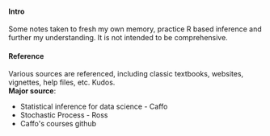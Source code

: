 
#### Intro  
Some notes taken to fresh my own memory, practice R based inference and further my understanding. It is not intended to be comprehensive.   


#### Reference  
Various sources are referenced, including classic textbooks, websites, vignettes, help files, etc. Kudos.  
__Major source__:
* Statistical inference for data science - Caffo
* Stochastic Process - Ross
* Caffo's courses github


